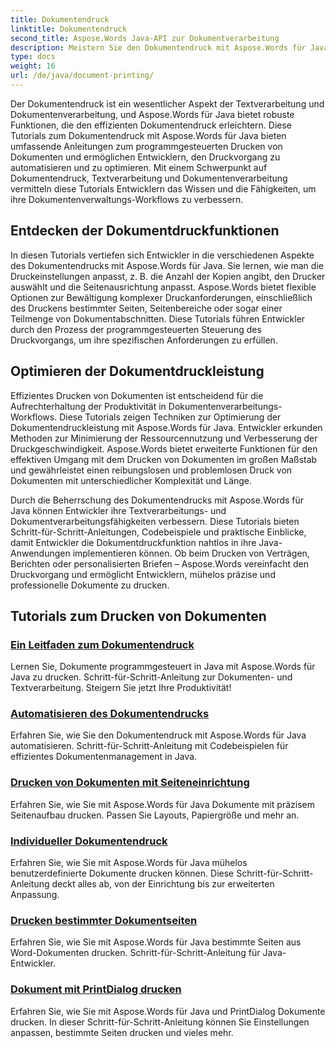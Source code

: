 ```yaml
---
title: Dokumentendruck
linktitle: Dokumentendruck
second_title: Aspose.Words Java-API zur Dokumentverarbeitung
description: Meistern Sie den Dokumentendruck mit Aspose.Words für Java! Automatisieren Sie Druckeinstellungen, optimieren Sie die Leistung und erzielen Sie mühelos professionelle Ergebnisse.
type: docs
weight: 16
url: /de/java/document-printing/
---
```


Der Dokumentendruck ist ein wesentlicher Aspekt der Textverarbeitung und Dokumentenverarbeitung, und Aspose.Words für Java bietet robuste Funktionen, die den effizienten Dokumentendruck erleichtern. Diese Tutorials zum Dokumentendruck mit Aspose.Words für Java bieten umfassende Anleitungen zum programmgesteuerten Drucken von Dokumenten und ermöglichen Entwicklern, den Druckvorgang zu automatisieren und zu optimieren. Mit einem Schwerpunkt auf Dokumentendruck, Textverarbeitung und Dokumentenverarbeitung vermitteln diese Tutorials Entwicklern das Wissen und die Fähigkeiten, um ihre Dokumentenverwaltungs-Workflows zu verbessern.

## Entdecken der Dokumentdruckfunktionen

In diesen Tutorials vertiefen sich Entwickler in die verschiedenen Aspekte des Dokumentendrucks mit Aspose.Words für Java. Sie lernen, wie man die Druckeinstellungen anpasst, z. B. die Anzahl der Kopien angibt, den Drucker auswählt und die Seitenausrichtung anpasst. Aspose.Words bietet flexible Optionen zur Bewältigung komplexer Druckanforderungen, einschließlich des Druckens bestimmter Seiten, Seitenbereiche oder sogar einer Teilmenge von Dokumentabschnitten. Diese Tutorials führen Entwickler durch den Prozess der programmgesteuerten Steuerung des Druckvorgangs, um ihre spezifischen Anforderungen zu erfüllen.

## Optimieren der Dokumentdruckleistung

Effizientes Drucken von Dokumenten ist entscheidend für die Aufrechterhaltung der Produktivität in Dokumentenverarbeitungs-Workflows. Diese Tutorials zeigen Techniken zur Optimierung der Dokumentendruckleistung mit Aspose.Words für Java. Entwickler erkunden Methoden zur Minimierung der Ressourcennutzung und Verbesserung der Druckgeschwindigkeit. Aspose.Words bietet erweiterte Funktionen für den effektiven Umgang mit dem Drucken von Dokumenten im großen Maßstab und gewährleistet einen reibungslosen und problemlosen Druck von Dokumenten mit unterschiedlicher Komplexität und Länge.

Durch die Beherrschung des Dokumentendrucks mit Aspose.Words für Java können Entwickler ihre Textverarbeitungs- und Dokumentverarbeitungsfähigkeiten verbessern. Diese Tutorials bieten Schritt-für-Schritt-Anleitungen, Codebeispiele und praktische Einblicke, damit Entwickler die Dokumentdruckfunktion nahtlos in ihre Java-Anwendungen implementieren können. Ob beim Drucken von Verträgen, Berichten oder personalisierten Briefen – Aspose.Words vereinfacht den Druckvorgang und ermöglicht Entwicklern, mühelos präzise und professionelle Dokumente zu drucken.

## Tutorials zum Drucken von Dokumenten

### [Ein Leitfaden zum Dokumentendruck](./guide-to-document-printing/)
Lernen Sie, Dokumente programmgesteuert in Java mit Aspose.Words für Java zu drucken. Schritt-für-Schritt-Anleitung zur Dokumenten- und Textverarbeitung. Steigern Sie jetzt Ihre Produktivität!
### [Automatisieren des Dokumentendrucks](./automating-document-printing/)
Erfahren Sie, wie Sie den Dokumentendruck mit Aspose.Words für Java automatisieren. Schritt-für-Schritt-Anleitung mit Codebeispielen für effizientes Dokumentenmanagement in Java.
### [Drucken von Dokumenten mit Seiteneinrichtung](./printing-documents-page-setup/)
Erfahren Sie, wie Sie mit Aspose.Words für Java Dokumente mit präzisem Seitenaufbau drucken. Passen Sie Layouts, Papiergröße und mehr an.
### [Individueller Dokumentendruck](./customized-document-printing/)
Erfahren Sie, wie Sie mit Aspose.Words für Java mühelos benutzerdefinierte Dokumente drucken können. Diese Schritt-für-Schritt-Anleitung deckt alles ab, von der Einrichtung bis zur erweiterten Anpassung.
### [Drucken bestimmter Dokumentseiten](./printing-specific-document-pages/)
Erfahren Sie, wie Sie mit Aspose.Words für Java bestimmte Seiten aus Word-Dokumenten drucken. Schritt-für-Schritt-Anleitung für Java-Entwickler.
### [Dokument mit PrintDialog drucken](./print-document-printdialog/)
Erfahren Sie, wie Sie mit Aspose.Words für Java und PrintDialog Dokumente drucken. In dieser Schritt-für-Schritt-Anleitung können Sie Einstellungen anpassen, bestimmte Seiten drucken und vieles mehr.